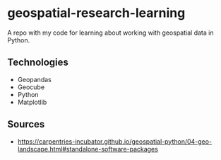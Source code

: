 # geospatial-research-learning

A repo with my code for learning about working with geospatial data in Python.

## Technologies
 - Geopandas
 - Geocube
 - Python
 - Matplotlib

## Sources
 - https://carpentries-incubator.github.io/geospatial-python/04-geo-landscape.html#standalone-software-packages

